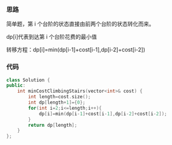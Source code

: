 ### 思路

简单题，第 i 个台阶的状态直接由前两个台阶的状态转化而来。

dp[i]代表到达第 i 个台阶花费的最小值

转移方程：dp[i]=min(dp[i-1]+cost[i-1],dp[i-2]+cost[i-2])

### 代码

```c++
class Solution {
public:
    int minCostClimbingStairs(vector<int>& cost) {
        int length=cost.size();
        int dp[length+1]={0};
        for(int i=2;i<=length;i++){
            dp[i]=min(dp[i-1]+cost[i-1],dp[i-2]+cost[i-2]);
        }
        return dp[length];
    }
};
```